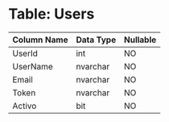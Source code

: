 # Table: Users

| Column Name | Data Type | Nullable |
|-------------|-----------|----------|
| UserId | int | NO |
| UserName | nvarchar | NO |
| Email | nvarchar | NO |
| Token | nvarchar | NO |
| Activo | bit | NO |
